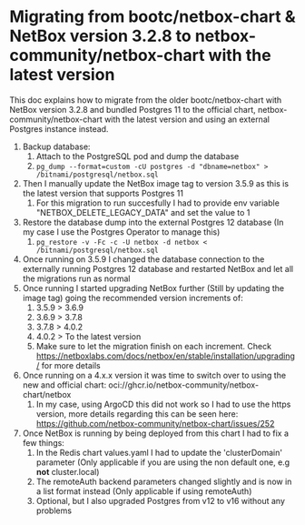 # Migrating from bootc/netbox-chart & NetBox version 3.2.8 to netbox-community/netbox-chart with the latest version

This doc explains how to migrate from the older bootc/netbox-chart with NetBox version 3.2.8 and bundled Postgres 11 to the official chart, netbox-community/netbox-chart with the latest version and using an external Postgres instance instead. 

1. Backup database:
	1. Attach to the PostgreSQL pod and dump the database
	2. `pg_dump --format=custom -cU postgres -d "dbname=netbox" > /bitnami/postgresql/netbox.sql`
2. Then I manually update the NetBox image tag to version 3.5.9 as this is the latest version that supports Postgres 11
	1. For this migration to run succesfully I had to provide env variable "NETBOX_DELETE_LEGACY_DATA" and set the value to 1 
3. Restore the database dump into the external Postgres 12 database (In my case I use the Postgres Operator to manage this)
	1. `pg_restore -v -Fc -c -U netbox -d netbox < /bitnami/postgresql/netbox.sql`
4. Once running on 3.5.9 I changed the database connection to the externally running Postgres 12 database and restarted NetBox and let all the migrations run as normal
5. Once running I started upgrading NetBox further (Still by updating the image tag) going the recommended version increments of:
	1. 3.5.9 > 3.6.9
	2. 3.6.9 > 3.7.8
	3. 3.7.8 > 4.0.2
	4. 4.0.2 > To the latest version
	5. Make sure to let the migration finish on each increment. Check https://netboxlabs.com/docs/netbox/en/stable/installation/upgrading/ for more details
6. Once running on a 4.x.x version it was time to switch over to using the new and official chart: oci://ghcr.io/netbox-community/netbox-chart/netbox 
	1. In my case, using ArgoCD this did not work so I had to use the https version, more details regarding this can be seen here: https://github.com/netbox-community/netbox-chart/issues/252
7. Once NetBox is running by being deployed from this chart I had to fix a few things:
	1. In the Redis chart values.yaml I had to update the 'clusterDomain' parameter (Only applicable if you are using the non default one, e.g **not** cluster.local)
	2. The remoteAuth backend parameters changed slightly and is now in a list format instead (Only applicable if using remoteAuth)
    3. Optional, but I also upgraded Postgres from v12 to v16 without any problems  